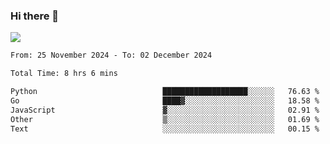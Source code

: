### Hi there 👋️

![](https://komarev.com/ghpvc/?username=Loner1024)

<!--START_SECTION:waka-->

```txt
From: 25 November 2024 - To: 02 December 2024

Total Time: 8 hrs 6 mins

Python                            ███████████████████░░░░░░   76.63 %
Go                                ████▓░░░░░░░░░░░░░░░░░░░░   18.58 %
JavaScript                        ▓░░░░░░░░░░░░░░░░░░░░░░░░   02.91 %
Other                             ▒░░░░░░░░░░░░░░░░░░░░░░░░   01.69 %
Text                              ░░░░░░░░░░░░░░░░░░░░░░░░░   00.15 %
```

<!--END_SECTION:waka-->



